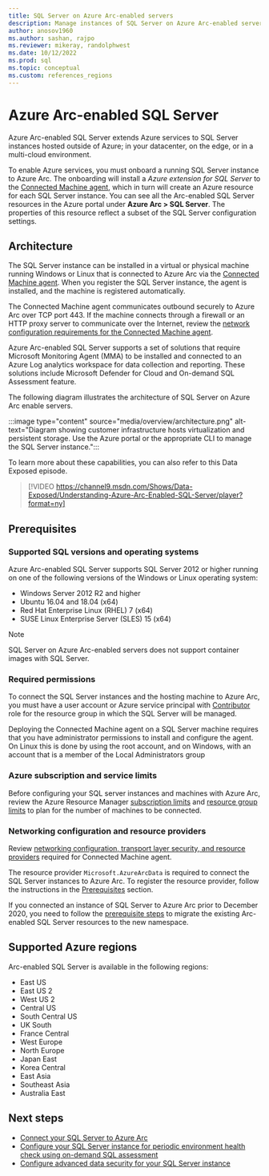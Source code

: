 ```yaml
---
title: SQL Server on Azure Arc-enabled servers
description: Manage instances of SQL Server on Azure Arc-enabled servers
author: anosov1960
ms.author: sashan, rajpo
ms.reviewer: mikeray, randolphwest
ms.date: 10/12/2022
ms.prod: sql
ms.topic: conceptual
ms.custom: references_regions
---
```


# Azure Arc-enabled SQL Server

Azure Arc-enabled SQL Server extends Azure services to SQL Server instances hosted outside of Azure; in your datacenter, on the edge, or in a multi-cloud environment.

To enable Azure services, you must onboard a running SQL Server instance to Azure Arc. The onboarding will install a *Azure  extension for SQL Server* to the [Connected Machine agent](/azure/azure-arc/servers/agent-overview), which in turn will create an Azure resource for each SQL Server instance.  You can see all the Arc-enabled SQL Server resources in the Azure portal under __Azure Arc > SQL Server__. The properties of this resource reflect a subset of the SQL Server configuration settings.

## Architecture

The SQL Server instance can be installed in a virtual or physical machine running Windows or Linux that is connected to Azure Arc via the [Connected Machine agent](/azure/azure-arc/servers/agent-overview). When you register the SQL Server instance, the agent is installed, and the machine is registered automatically.

The Connected Machine agent communicates outbound securely to Azure Arc over TCP port 443. If the machine connects through a firewall or an HTTP proxy server to communicate over the Internet, review the [network configuration requirements for the Connected Machine agent](/azure/azure-arc/servers/agent-overview#prerequisites).

Azure Arc-enabled SQL Server supports a set of solutions that require Microsoft Monitoring Agent (MMA) to be installed and connected to an Azure Log analytics workspace for data collection and reporting. These solutions include Microsoft Defender for Cloud and On-demand SQL Assessment feature.

The following diagram illustrates the architecture of SQL Server on Azure Arc enable servers.

:::image type="content" source="media/overview/architecture.png" alt-text="Diagram showing customer infrastructure hosts virtualization and persistent storage. Use the Azure portal or the appropriate CLI to manage the SQL Server instance.":::

To learn more about these capabilities, you can also refer to this Data Exposed episode.
> [!VIDEO https://channel9.msdn.com/Shows/Data-Exposed/Understanding-Azure-Arc-Enabled-SQL-Server/player?format=ny]

## Prerequisites

### Supported SQL versions and operating systems

Azure Arc-enabled SQL Server  supports SQL Server 2012 or higher running on one of the following versions of the Windows or Linux operating system:

- Windows Server 2012 R2 and higher
- Ubuntu 16.04 and 18.04 (x64)
- Red Hat Enterprise Linux (RHEL) 7 (x64) 
- SUSE Linux Enterprise Server (SLES) 15 (x64)

> [!NOTE]
> SQL Server on Azure Arc-enabled servers does not support container images with SQL Server.

### Required permissions

To connect the SQL Server instances and the hosting machine to Azure Arc, you must have a user account or Azure service principal with [Contributor](https://learn.microsoft.com/en-us/azure/role-based-access-control/built-in-roles#contributor) role for the resource group in which the SQL Server will be managed.

Deploying the Connected Machine agent on a SQL Server machine requires that you have administrator permissions to install and configure the agent. On Linux this is done by using the root account, and on Windows, with an account that is a member of the Local Administrators group

### Azure subscription and service limits

Before configuring your SQL server instances and machines with Azure Arc, review the Azure Resource Manager [subscription limits](/azure/azure-resource-manager/management/azure-subscription-service-limits#subscription-limits) and [resource group limits](/azure/azure-resource-manager/management/azure-subscription-service-limits#resource-group-limits) to plan for the number of machines to be connected.

### Networking configuration and resource providers

Review [networking configuration, transport layer security, and resource providers](/azure/azure-arc/servers/agent-overview#prerequisites) required for Connected Machine agent.

The resource provider `Microsoft.AzureArcData` is required to connect the SQL Server instances to Azure Arc. To register the resource provider, follow the instructions in the [Prerequisites](connect.md#prerequisites) section.

If you connected an instance of SQL Server to Azure Arc prior to December 2020, you need to follow the [prerequisite steps](connect.md#prerequisites) to migrate the existing Arc-enabled SQL Server resources to the new namespace.

## Supported Azure regions

Arc-enabled SQL Server is available in the following regions:

- East US
- East US 2
- West US 2
- Central US
- South Central US
- UK South
- France Central
- West Europe
- North Europe
- Japan East
- Korea Central
- East Asia
- Southeast Asia
- Australia East

## Next steps

- [Connect your SQL Server to Azure Arc](connect.md)
- [Configure your SQL Server instance for periodic environment health check using on-demand SQL assessment](assess.md)
- [Configure advanced data security for your SQL Server instance](configure-advanced-data-security.md)
